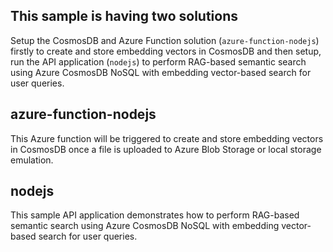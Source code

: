 
## This sample is having two solutions
Setup the CosmosDB and Azure Function solution (`azure-function-nodejs`) firstly to create and store embedding vectors in CosmosDB and then setup, run the API application (`nodejs`) to perform RAG-based semantic search using Azure CosmosDB NoSQL with embedding vector-based search for user queries.

## azure-function-nodejs
This Azure function will be triggered to create and store embedding vectors in CosmosDB once a file is uploaded to Azure Blob Storage or local storage emulation.

## nodejs
This sample API application demonstrates how to perform RAG-based semantic search using Azure CosmosDB NoSQL with embedding vector-based search for user queries.